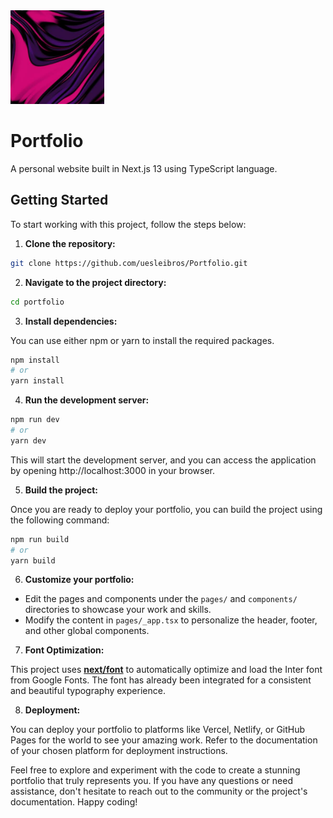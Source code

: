 <img src="/public/logo.jpg" height=150 />

# Portfolio

A personal website built in Next.js 13 using TypeScript language. 

## Getting Started

To start working with this project, follow the steps below:

1. **Clone the repository:**

```bash
git clone https://github.com/uesleibros/Portfolio.git
```

2. **Navigate to the project directory:**

```bash
cd portfolio
```

3. **Install dependencies:**

You can use either npm or yarn to install the required packages.

```bash
npm install
# or
yarn install
```

4. **Run the development server:**

```bash
npm run dev
# or
yarn dev
```

This will start the development server, and you can access the application by opening http://localhost:3000 in your browser.

5. **Build the project:**

Once you are ready to deploy your portfolio, you can build the project using the following command:

```bash
npm run build
# or
yarn build
```

6. **Customize your portfolio:**

- Edit the pages and components under the `pages/` and `components/` directories to showcase your work and skills.
- Modify the content in `pages/_app.tsx` to personalize the header, footer, and other global components.

7. **Font Optimization:**

This project uses [**next/font**](https://nextjs.org/docs/pages/building-your-application/optimizing/fonts) to automatically optimize and load the Inter font from Google Fonts. The font has already been integrated for a consistent and beautiful typography experience.

8. **Deployment:**

You can deploy your portfolio to platforms like Vercel, Netlify, or GitHub Pages for the world to see your amazing work. Refer to the documentation of your chosen platform for deployment instructions.

Feel free to explore and experiment with the code to create a stunning portfolio that truly represents you. If you have any questions or need assistance, don't hesitate to reach out to the community or the project's documentation. Happy coding!
